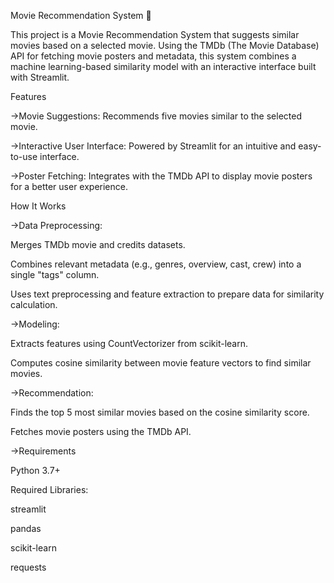 Movie Recommendation System 🎥

This project is a Movie Recommendation System that suggests similar movies based on a selected movie. Using the TMDb (The Movie Database) API for fetching movie posters and metadata, this system combines a machine learning-based similarity model with an interactive interface built with Streamlit.

Features

->Movie Suggestions: Recommends five movies similar to the selected movie.

->Interactive User Interface: Powered by Streamlit for an intuitive and easy-to-use interface.

->Poster Fetching: Integrates with the TMDb API to display movie posters for a better user experience.

How It Works

->Data Preprocessing:

Merges TMDb movie and credits datasets.

Combines relevant metadata (e.g., genres, overview, cast, crew) into a single "tags" column.

Uses text preprocessing and feature extraction to prepare data for similarity calculation.

->Modeling:

Extracts features using CountVectorizer from scikit-learn.

Computes cosine similarity between movie feature vectors to find similar movies.

->Recommendation:

Finds the top 5 most similar movies based on the cosine similarity score.


Fetches movie posters using the TMDb API.

->Requirements

Python 3.7+

Required Libraries:

streamlit

pandas

scikit-learn

requests


